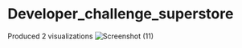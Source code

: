 # Developer_challenge_superstore
Produced 2 visualizations
![Screenshot (11)](https://github.com/Rxbrooks15/Developer_challenge_superstore/assets/112977778/a63697f7-3201-4c29-be00-39f865d59bac)
